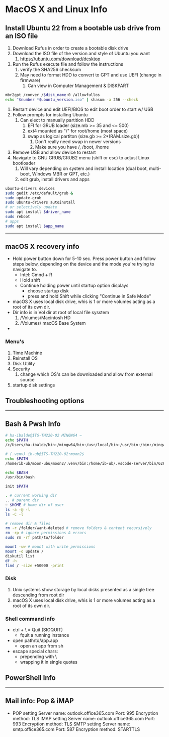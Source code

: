 # MacOS X and Linux Info

## Install Ubuntu 22 from a bootable usb drive from an ISO file

1. Download Rufus in  order to create a bootable disk drive
2. Download the ISO file of the version and style of Ubuntu you want
   1. <https://ubuntu.com/download/desktop>
3. Run the Rufus execute file and follow the instructions
   1. verify the SHA256 checksum
   2. May need to format HDD to convert to GPT and use UEFI (change in firmware)
      1. Can view in Computer Management & DISKPART

```bash
mbr2gpt /conver /$disk_name:0 /allowfullos
echo "$number *$ubuntu_version.iso" | shasum -a 256 --check
```

1. Restart device and edit UEFI/BIOS to edit boot order to start w/ USB
2. Follow prompts for installing Ubuntu
   1. Can elect to manually partition HDD
      1. EFI for GRUB loader (size.mb >= 35 and <= 500)
      2. ext4 mounted as "/" for root/home (most space)
      3. swap as logical partiton (size.gb >= 2*(RAM.size.gb))
         1. Don't really need swap in newer versions
         2. Make sure you have /, /boot, /home
3. Remove USB and allow device to restart
4. Navigate to GNU GRUB/GRUB2 menu (shift or esc) to adjust Linux bootloader
   1. Will vary depending on system and install location (dual boot, multi-boot, Windows MBR or GPT, etc.)
   2. edit grub, install drivers and apps

```bash
ubuntu-drivers devices
sudo gedit /etc/default/grub &
sudo update-grub
sudo ubuntu-drivers autoinstall
# or selectively update
sudo apt install $driver_name
sudo reboot
# apps
sudo apt install $app_name
```

___

## macOS X recovery info

- Hold power button down for 5-10 sec. Press power button and follow steps below, depending on the device and the mode you're trying to navigate to.
  - Intel: Cmnd + R
  - Hold shift
  - Continue holding power until startup option displays
    - choose startup disk
    - press and hold Shift while clicking "Continue in Safe Mode"
- macOS X uses local disk drive, whis is 1 or more volumes acting as a root of its own dir.
- Dir info is in Vol dir at root of local file sysstem
   1. /Volumes/Macintosh HD
   2. /Volumes/ macOS Base System
-  

### Menu's

1. Time Machine
2. Reinstall OS
3. Disk Utility
4. Security
   1. change which OS's can be downloaded and allow from external source
5. startup disk settings

## Troubleshooting options

___

## Bash & Pwsh Info

```sh
# ha-ibalde@ITS-TH220-02 MINGW64 ~
echo $PATH
/c/Users/ha-ibalde/bin:/mingw64/bin:/usr/local/bin:/usr/bin:/bin:/mingw64/bin:/usr/bin:/c/Users/ha-ibalde/bin:/c/WINDOWS/system32:/c/WINDOWS:/c/WINDOWS/System32/Wbem:/c/WINDOWS/System32/WindowsPowerShell/v1.0:/c/WINDOWS/System32/OpenSSH:/c/Program Files/dotnet:/c/Users/Ibalde:/c/Users/ha-ibalde/Documents/PowerShell:/c/Users/ha-ibalde/Documents/PowerShell/Help/PowerShellGet:/c/Users/ha-ibalde/Documents/PowerShell:/c/Users/Ibalde/OneDrive - Point Park University/Ibrahima @ Point Park University:/c/Program Files/nodejs:/c/Users/ha-ibalde/AppData/Local/Microsoft/WindowsApps:/usr/bin/vendor_perl:/usr/bin/core_perl

# (.venv) ib-ub@ITS-TH220-02:moon2$
echo $PATH
/home/ib-ub/moon-ubu/moon2/.venv/bin:/home/ib-ub/.vscode-server/bin/6261075646f055b99068d3688932416f2346dd3b/bin/remote-cli:/home/ib-ub/.nvm/versions/node/v18.12.0/bin:/usr/local/sbin:/usr/local/bin:/usr/sbin:/usr/bin:/sbin:/bin:/usr/games:/usr/local/games:/usr/lib/wsl/lib:/mnt/c/Program Files/WindowsApps/CanonicalGroupLimited.Ubuntu20.04onWindows_2004.2022.8.0_x64__79rhkp1fndgsc:/mnt/c/WINDOWS/system32:/mnt/c/WINDOWS:/mnt/c/WINDOWS/System32/Wbem:/mnt/c/WINDOWS/System32/WindowsPowerShell/v1.0/:/mnt/c/WINDOWS/System32/OpenSSH/:/mnt/c/Program Files/dotnet/:/mnt/c/Users/Ibalde:/mnt/c/Users/ha-ibalde/Documents/PowerShell:/mnt/c/Users/ha-ibalde/Documents/PowerShell/Help/PowerShellGet:/mnt/c/Users/ha-ibalde/Documents/PowerShell:/mnt/c/Users/Ibalde/OneDrive - Point Park University/Ibrahima @ Point Park University:/mnt/c/Users/Ibalde/AppData/Local/Microsoft/WindowsApps:/mnt/c/Users/Ibalde/AppData/Local/Programs/Microsoft VS Code/bin:/mnt/c/Users/Ibalde/AppData/Local/Programs/Git/cmd:/snap/bin

echo $BASH
/usr/bin/bash

init $PATH

. # current working dir
.. # parent dir
~ $HOME # home dir of user 
ls -a -@ -l
ls -C -l

# remove dir & files
rm -r /folder/want-deleted # remove folders & content recursively
rm -rp # ignore permissions & errors
sudo rm -rf path/to/folder

mount -uw # mount with write permissions
mount -o update /
diskutil list
df -h
find / -size +50000 -print
```

### Disk

1. Unix systems show storage by local disks presented as a single tree descending from root dir
2. macOS X uses local disk drive, whis is 1 or more volumes acting as a root of its own dir.

### Shell command info

- ctrl + \ = Quit (SIGQUIT)
  - fquit a running instance
- open path/to/app.app
  - open an app from sh
- escape special chars:
  - prepending with \
  - wrapping it in single quotes

## PowerShell Info

___

## Mail info: Pop & iMAP

- POP setting
Server name: outlook.office365.com
Port: 995
Encryption method: TLS
IMAP setting
Server name: outlook.office365.com
Port: 993
Encryption method: TLS
SMTP setting
Server name: smtp.office365.com
Port: 587
Encryption method: STARTTLS
